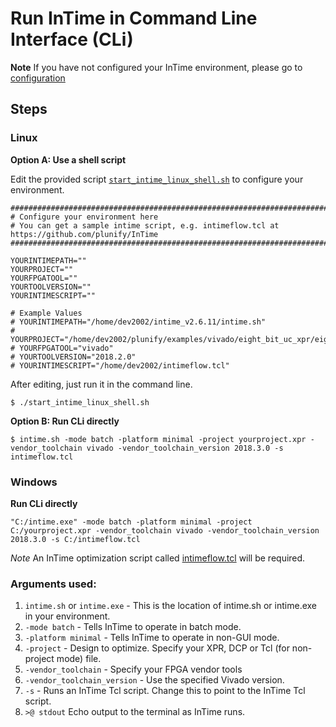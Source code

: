 # Run InTime in Command Line Interface (CLi)

**Note** If you have not configured your InTime environment, please go to [configuration](../intime/configuration/)

## Steps

### Linux

**Option A: Use a shell script**

Edit the provided script [`start_intime_linux_shell.sh`](cli/start_intime_linux_shell.sh) to configure your environment.

```shell-script
###############################################################################################
# Configure your environment here
# You can get a sample intime script, e.g. intimeflow.tcl at https://github.com/plunify/InTime
###############################################################################################

YOURINTIMEPATH=""
YOURPROJECT=""
YOURFPGATOOL=""
YOURTOOLVERSION=""
YOURINTIMESCRIPT=""

# Example Values
# YOURINTIMEPATH="/home/dev2002/intime_v2.6.11/intime.sh"
# YOURPROJECT="/home/dev2002/plunify/examples/vivado/eight_bit_uc_xpr/eight_bit_uc.xpr"
# YOURFPGATOOL="vivado"
# YOURTOOLVERSION="2018.2.0"
# YOURINTIMESCRIPT="/home/dev2002/intimeflow.tcl"
```

After editing, just run it in the command line.
```console
$ ./start_intime_linux_shell.sh
```

**Option B: Run CLi directly**

```console
$ intime.sh -mode batch -platform minimal -project yourproject.xpr -vendor_toolchain vivado -vendor_toolchain_version 2018.3.0 -s intimeflow.tcl
```

### Windows

**Run CLi directly**
```console
"C:/intime.exe" -mode batch -platform minimal -project C:/yourproject.xpr -vendor_toolchain vivado -vendor_toolchain_version 2018.3.0 -s C:/intimeflow.tcl
```

*Note* An InTime optimization script called [intimeflow.tcl](../intime/intimeflow.tcl) will be required.

### Arguments used:
1. `intime.sh` or `intime.exe` - This is the location of intime.sh or intime.exe in your environment.
2. `-mode batch` - Tells InTime to operate in batch mode.
3. `-platform minimal` - Tells InTime to operate in non-GUI mode.
4. `-project` - Design to optimize. Specify your XPR, DCP or Tcl (for non-project mode) file.
5. `-vendor_toolchain` - Specify your FPGA vendor tools 
6. `-vendor_toolchain_version` - Use the specified Vivado version.
7. `-s` - Runs an InTime Tcl script. Change this to point to the InTime Tcl script.
8. `>@ stdout` Echo output to the terminal as InTime runs.


